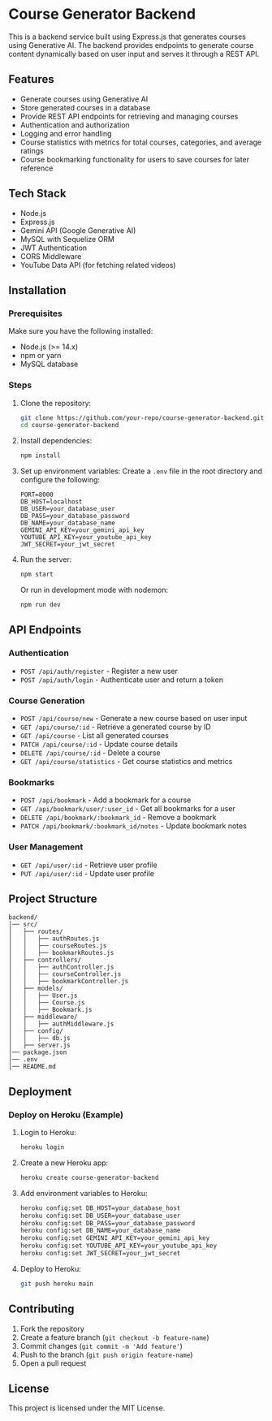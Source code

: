# Course Generator Backend

This is a backend service built using Express.js that generates courses using Generative AI. The backend provides endpoints to generate course content dynamically based on user input and serves it through a REST API.

## Features
- Generate courses using Generative AI
- Store generated courses in a database
- Provide REST API endpoints for retrieving and managing courses
- Authentication and authorization
- Logging and error handling
- Course statistics with metrics for total courses, categories, and average ratings
- Course bookmarking functionality for users to save courses for later reference

## Tech Stack
- Node.js
- Express.js
- Gemini API (Google Generative AI)
- MySQL with Sequelize ORM
- JWT Authentication
- CORS Middleware
- YouTube Data API (for fetching related videos)

## Installation
### Prerequisites
Make sure you have the following installed:
- Node.js (>= 14.x)
- npm or yarn
- MySQL database

### Steps
1. Clone the repository:
   ```sh
   git clone https://github.com/your-repo/course-generator-backend.git
   cd course-generator-backend
   ```
2. Install dependencies:
   ```sh
   npm install
   ```
3. Set up environment variables:
   Create a `.env` file in the root directory and configure the following:
   ```env
   PORT=8000
   DB_HOST=localhost
   DB_USER=your_database_user
   DB_PASS=your_database_password
   DB_NAME=your_database_name
   GEMINI_API_KEY=your_gemini_api_key
   YOUTUBE_API_KEY=your_youtube_api_key
   JWT_SECRET=your_jwt_secret
   ```
4. Run the server:
   ```sh
   npm start
   ```
   Or run in development mode with nodemon:
   ```sh
   npm run dev
   ```

## API Endpoints
### Authentication
- `POST /api/auth/register` - Register a new user
- `POST /api/auth/login` - Authenticate user and return a token

### Course Generation
- `POST /api/course/new` - Generate a new course based on user input
- `GET /api/course/:id` - Retrieve a generated course by ID
- `GET /api/course` - List all generated courses
- `PATCH /api/course/:id` - Update course details
- `DELETE /api/course/:id` - Delete a course
- `GET /api/course/statistics` - Get course statistics and metrics

### Bookmarks
- `POST /api/bookmark` - Add a bookmark for a course
- `GET /api/bookmark/user/:user_id` - Get all bookmarks for a user
- `DELETE /api/bookmark/:bookmark_id` - Remove a bookmark
- `PATCH /api/bookmark/:bookmark_id/notes` - Update bookmark notes

### User Management
- `GET /api/user/:id` - Retrieve user profile
- `PUT /api/user/:id` - Update user profile

## Project Structure
```
backend/
│── src/
│   ├── routes/
│   │   ├── authRoutes.js
│   │   ├── courseRoutes.js
│   │   ├── bookmarkRoutes.js
│   ├── controllers/
│   │   ├── authController.js
│   │   ├── courseController.js
│   │   ├── bookmarkController.js
│   ├── models/
│   │   ├── User.js
│   │   ├── Course.js
│   │   ├── Bookmark.js
│   ├── middleware/
│   │   ├── authMiddleware.js
│   ├── config/
│   │   ├── db.js
│   ├── server.js
│── package.json
│── .env
│── README.md
```

## Deployment
### Deploy on Heroku (Example)
1. Login to Heroku:
   ```sh
   heroku login
   ```
2. Create a new Heroku app:
   ```sh
   heroku create course-generator-backend
   ```
3. Add environment variables to Heroku:
   ```sh
   heroku config:set DB_HOST=your_database_host
   heroku config:set DB_USER=your_database_user
   heroku config:set DB_PASS=your_database_password
   heroku config:set DB_NAME=your_database_name
   heroku config:set GEMINI_API_KEY=your_gemini_api_key
   heroku config:set YOUTUBE_API_KEY=your_youtube_api_key
   heroku config:set JWT_SECRET=your_jwt_secret
   ```
4. Deploy to Heroku:
   ```sh
   git push heroku main
   ```

## Contributing
1. Fork the repository
2. Create a feature branch (`git checkout -b feature-name`)
3. Commit changes (`git commit -m 'Add feature'`)
4. Push to the branch (`git push origin feature-name`)
5. Open a pull request

## License
This project is licensed under the MIT License.

